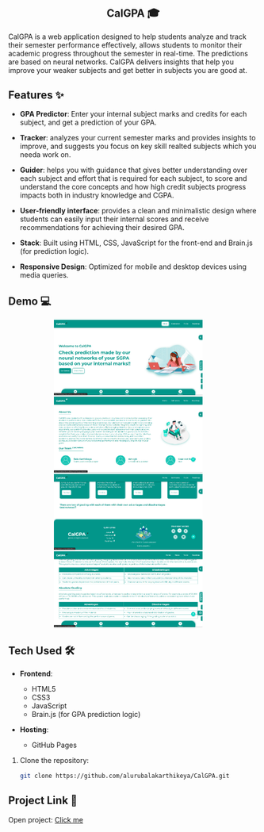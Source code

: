 # <h2 align="center">CalGPA 🎓</h2>

CalGPA is a web application designed to help students analyze and track their semester performance effectively, allows students to monitor their academic progress throughout the semester in real-time. The predictions are based on neural networks. CalGPA delivers insights that help you improve your weaker subjects and get better in subjects you are good at.

## Features ✨
- **GPA Predictor**: Enter your internal subject marks and credits for each subject, and get a prediction of your GPA.

- **Tracker**: analyzes your current semester marks and provides insights to improve, and suggests you focus on key skill realted subjects which you needa work on.

- **Guider**: helps you with guidance that gives better understanding over each subject and effort that is required for each subject, to score and understand the core concepts and how high credit subjects progress impacts both in industry knowledge and CGPA.
  
- **User-friendly interface**: provides a clean and minimalistic design where students can easily input their internal scores and receive recommendations for achieving their desired GPA.
  
- **Stack**: Built using HTML, CSS, JavaScript for the front-end and Brain.js (for prediction logic).
  
- **Responsive Design**: Optimized for mobile and desktop devices using media queries. 

## Demo 💻
<p align="center">
  <img src="https://github.com/alurubalakarthikeya/CalGPA/blob/main/imgs/image.png?raw=true" alt="Image 1" width="300" style="display: inline-block; margin-right: 20px;"/>
  <img src="https://github.com/alurubalakarthikeya/CalGPA/blob/main/imgs/image1.png?raw=true" alt="Image 2" width="300" style="display: inline-block; margin-right: 20px;"/>
  <img src="https://github.com/alurubalakarthikeya/CalGPA/blob/main/imgs/image3.png?raw=true" alt="Image 3" width="300" style="display: inline-block; margin-right: 20px;"/>
  <img src="https://github.com/alurubalakarthikeya/CalGPA/blob/main/imgs/image4.png?raw=true" alt="Image 4" width="300" style="display: inline-block; margin-right: 20px;">
</p>

## Tech Used 🛠️

- **Frontend**:
  - HTML5 
  - CSS3 
  - JavaScript 
  - Brain.js  (for GPA prediction logic)
    
- **Hosting**:
  - GitHub Pages

1. Clone the repository:
   ```bash
   git clone https://github.com/alurubalakarthikeya/CalGPA.git

## Project Link 🔗
 Open project: <a href="https://alurubalakarthikeya.github.io/CalGPA/">Click me</a>
